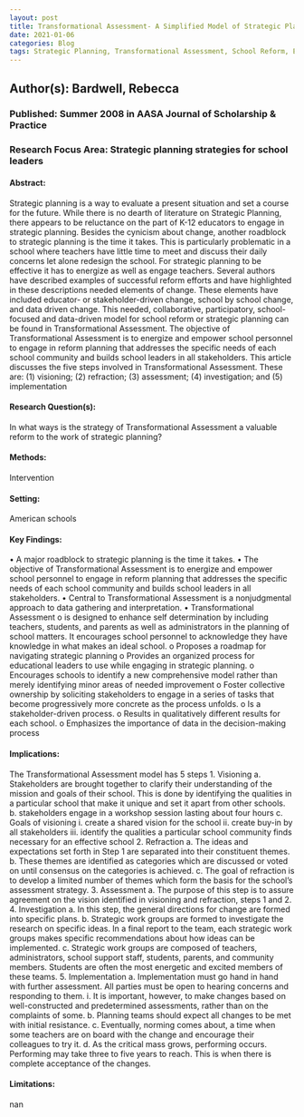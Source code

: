 ```yaml
---
layout: post
title: Transformational Assessment- A Simplified Model of Strategic Planning
date: 2021-01-06
categories: Blog
tags: Strategic Planning, Transformational Assessment, School Reform, Educational Leadership, Change
---
```


## Author(s): Bardwell, Rebecca

### Published: Summer 2008 in AASA Journal of Scholarship & Practice

### Research Focus Area: Strategic planning strategies for school leaders

#### Abstract:
Strategic planning is a way to evaluate a present situation and set a course for the future. While there is no dearth of literature on Strategic Planning, there appears to be reluctance on the part of K-12 educators to engage in strategic planning. Besides the cynicism about change, another roadblock to strategic planning is the time it takes. This is particularly problematic in a school where teachers have little time to meet and discuss their daily concerns let alone redesign the school. For strategic planning to be effective it has to energize as well as engage teachers. Several authors have described examples of successful reform efforts and have highlighted in these descriptions needed elements of change. These elements have included educator- or stakeholder-driven change, school by school change, and data driven change. This needed, collaborative, participatory, school-focused and data-driven model for school reform or strategic planning can be found in Transformational Assessment. The objective of Transformational Assessment is to energize and empower school personnel to engage in reform planning that addresses the specific needs of each school community and builds school leaders in all stakeholders. This article discusses the five steps involved in Transformational Assessment. These are: (1) visioning; (2) refraction; (3) assessment; (4) investigation; and (5) implementation


#### Research Question(s):
In what ways is the strategy of Transformational Assessment a valuable reform to the work of strategic planning?


#### Methods:
Intervention


#### Setting:
American schools


#### Key Findings:
• A major roadblock to strategic planning is the time it takes. • The objective of Transformational Assessment is to energize and empower school personnel to engage in reform planning that addresses the specific needs of each school community and builds school leaders in all stakeholders. • Central to Transformational Assessment is a nonjudgmental approach to data gathering and interpretation. • Transformational Assessment o is designed to enhance self determination by including teachers, students, and parents as well as administrators in the planning of school matters. It encourages school personnel to acknowledge they have knowledge in what makes an ideal school. o Proposes a roadmap for navigating strategic planning o Provides an organized process for educational leaders to use while engaging in strategic planning. o Encourages schools to identify a new comprehensive model rather than merely identifying minor areas of needed improvement o Foster collective ownership by soliciting stakeholders to engage in a series of tasks that become progressively more concrete as the process unfolds. o Is a stakeholder-driven process. o Results in qualitatively different results for each school. o Emphasizes the importance of data in the decision-making process 


#### Implications:
The Transformational Assessment model has 5 steps 1. Visioning a. Stakeholders are brought together to clarify their understanding of the mission and goals of their school. This is done by identifying the qualities in a particular school that make it unique and set it apart from other schools. b. stakeholders engage in a workshop session lasting about four hours c. Goals of visioning i. create a shared vision for the school ii. create buy-in by all stakeholders iii. identify the qualities a particular school community finds necessary for an effective school 2. Refraction a. The ideas and expectations set forth in Step 1 are separated into their constituent themes. b. These themes are identified as categories which are discussed or voted on until consensus on the categories is achieved. c. The goal of refraction is to develop a limited number of themes which form the basis for the school’s assessment strategy. 3. Assessment a. The purpose of this step is to assure agreement on the vision identified in visioning and refraction, steps 1 and 2.  4. Investigation a. In this step, the general directions for change are formed into specific plans. b. Strategic work groups are formed to investigate the research on specific ideas. In a final report to the team, each strategic work groups makes specific recommendations about how ideas can be implemented. c. Strategic work groups are composed of teachers, administrators, school support staff, students, parents, and community members. Students are often the most energetic and excited members of these teams. 5. Implementation a. Implementation must go hand in hand with further assessment. All parties must be open to hearing concerns and responding to them. i. It is important, however, to make changes based on well-constructed and predetermined assessments, rather than on the complaints of some. b. Planning teams should expect all changes to be met with initial resistance. c. Eventually, norming comes about, a time when some teachers are on board with the change and encourage their colleagues to try it. d. As the critical mass grows, performing occurs. Performing may take three to five years to reach. This is when there is complete acceptance of the changes. 


#### Limitations:
nan


